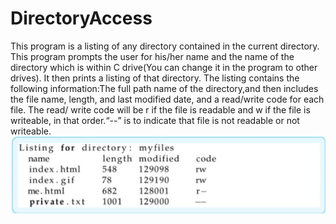 # DirectoryAccess
This program is a listing of any directory contained in the current directory.
This program prompts the user for his/her name and the name of  the  directory 
which is within C drive(You can change it in the program to other drives).  It 
then  prints  a  listing of that directory. The listing contains the following
information:The full path name of the directory,and then includes the file name,
length, and last modified date, and a read/write code for  each file. The read/
write code will be r if the file is readable and w if the file is writeable, in
that order.“--” is to indicate that file is not readable or not writeable. 
<img src="https://github.com/akashrajput25/DirectoryAccess/blob/master/direct.jpg">
